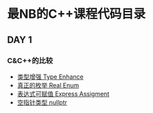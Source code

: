 # 最NB的C++课程代码目录
## DAY 1
### C&C++的比较
- [类型增强 Type Enhance]()
- [真正的枚举 Real Enum]()
- [表达式可赋值 Express Assigment]()
- [空指针类型 nullptr]()